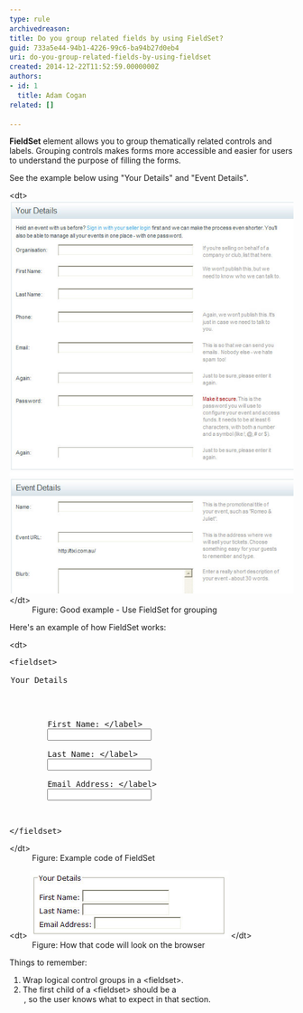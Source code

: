 ```yaml
---
type: rule
archivedreason: 
title: Do you group related fields by using FieldSet?
guid: 733a5e44-94b1-4226-99c6-ba94b27d0eb4
uri: do-you-group-related-fields-by-using-fieldset
created: 2014-12-22T11:52:59.0000000Z
authors:
- id: 1
  title: Adam Cogan
related: []

---
```


**FieldSet** element allows you to group thematically related controls                     and labels. Grouping controls makes forms more accessible and easier for users to                     understand the purpose of filling the forms.

See the example below using "Your Details"                     and "Event Details".

<!--endintro-->
<dl class="goodImage">&lt;dt&gt; 
      <img src="fieldset.jpg" alt=""> 
   &lt;/dt&gt;<dd>Figure: Good example - Use FieldSet for grouping</dd><dd></dd></dl>
Here's an example of how FieldSet works:
<dl class="code">&lt;dt&gt;<pre>&lt;fieldset&gt;
    <legend>Your Details</legend>
    <p>
        <label for="FirstName">First Name: &lt;/label&gt;
        <input id="FirstName" type="text"><br>
        <label for="LastName">Last Name: &lt;/label&gt;
        <input id="LastName" type="text"><br>
        <label for="EmailAddress">Email Address: &lt;/label&gt;
        <input id="EmailAddress" type="text">
    </label></label></label></p>
&lt;/fieldset&gt;</pre>&lt;/dt&gt;<dd>Figure: Example code of FieldSet</dd></dl><dl class="image"> 
   &lt;dt&gt; 
      <img src="fieldset-browser.jpg" alt=""> 
   &lt;/dt&gt;<dd>Figure: How that code will look on the browser</dd><dd></dd></dl>
Things to remember:

1. Wrap logical control groups in a &lt;fieldset&gt;.
2. The first child of a &lt;fieldset&gt; should be a <legend>, so the user knows what to expect in that section.</legend>
